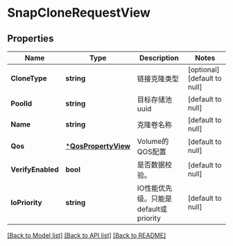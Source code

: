 # SnapCloneRequestView

## Properties
Name | Type | Description | Notes
------------ | ------------- | ------------- | -------------
**CloneType** | **string** | 链接克隆类型 | [optional] [default to null]
**PoolId** | **string** | 目标存储池uuid | [default to null]
**Name** | **string** | 克隆卷名称 | [default to null]
**Qos** | [***QosPropertyView**](QOSPropertyView.md) | Volume的QOS配置 | [default to null]
**VerifyEnabled** | **bool** | 是否数据校验。 | [default to null]
**IoPriority** | **string** | IO性能优先级。只能是default或priority | [default to null]

[[Back to Model list]](../README.md#documentation-for-models) [[Back to API list]](../README.md#documentation-for-api-endpoints) [[Back to README]](../README.md)


